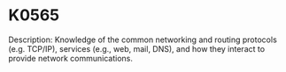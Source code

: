 # K0565
Description: Knowledge of the common networking and routing protocols (e.g. TCP/IP), services (e.g., web, mail, DNS), and how they interact to provide network communications.
